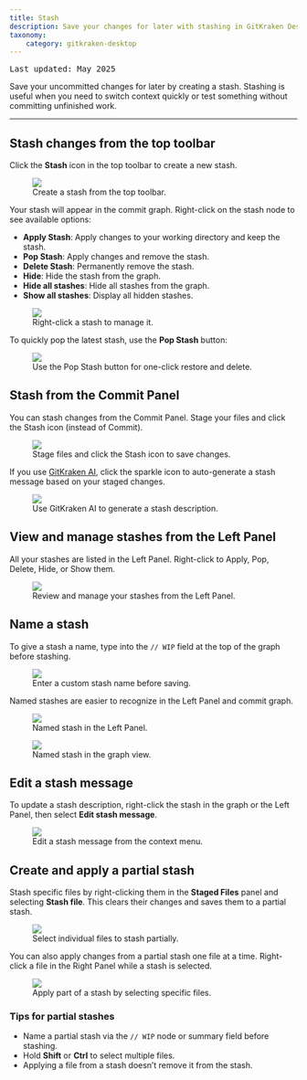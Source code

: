 ```yaml
---
title: Stash
description: Save your changes for later with stashing in GitKraken Desktop.
taxonomy:
    category: gitkraken-desktop
---
```

<kbd>Last updated: May 2025</kbd>

Save your uncommitted changes for later by creating a stash. Stashing is useful when you need to switch context quickly or test something without committing unfinished work.

***

<a name="stashing-files"></a>

## Stash changes from the top toolbar

Click the **Stash** icon in the top toolbar to create a new stash.

<figure>
  <img src='/wp-content/uploads/stash.png' srcset='/wp-content/uploads/stash@2x.png' class="help-center-img img-bordered">
  <figcaption>Create a stash from the top toolbar.</figcaption>
</figure>

Your stash will appear in the commit graph. Right-click on the stash node to see available options:

* **Apply Stash**: Apply changes to your working directory and keep the stash.
* **Pop Stash**: Apply changes and remove the stash.
* **Delete Stash**: Permanently remove the stash.
* **Hide**: Hide the stash from the graph.
* **Hide all stashes**: Hide all stashes from the graph.
* **Show all stashes**: Display all hidden stashes.

<figure>
  <img src='/wp-content/uploads/stash-options.png' srcset='/wp-content/uploads/stash-options@2x.png' class="help-center-img img-bordered">
  <figcaption>Right-click a stash to manage it.</figcaption>
</figure>

To quickly pop the latest stash, use the **Pop Stash** button:

<figure>
  <img src='/wp-content/uploads/pop-stash.png' srcset='/wp-content/uploads/pop-stash@2x.png' class="help-center-img img-bordered">
  <figcaption>Use the Pop Stash button for one-click restore and delete.</figcaption>
</figure>

<a name="stashing-from-the-left-panel"></a>

## Stash from the Commit Panel

You can stash changes from the Commit Panel. Stage your files and click the Stash icon (instead of Commit).

<figure>
  <img src='/wp-content/uploads/stash-commit-panel-2025.png' class="help-center-img img-bordered">
  <figcaption>Stage files and click the Stash icon to save changes.</figcaption>
</figure>

If you use [GitKraken AI](/gitkraken-desktop/gkd-gitkraken-ai/), click the sparkle icon to auto-generate a stash message based on your staged changes.

<figure>
  <img src="/wp-content/uploads/stash-ai-message.png" srcset="/wp-content/uploads/stash-ai-message@2x.png" class="help-center-img img-bordered">
  <figcaption>Use GitKraken AI to generate a stash description.</figcaption>
</figure>

## View and manage stashes from the Left Panel

All your stashes are listed in the Left Panel. Right-click to Apply, Pop, Delete, Hide, or Show them.

<figure>
  <img src='/wp-content/uploads/stash-left-2025.png' class="help-center-img img-bordered">
  <figcaption>Review and manage your stashes from the Left Panel.</figcaption>
</figure>

<a name="naming-a-stash"></a>

## Name a stash

To give a stash a name, type into the `// WIP` field at the top of the graph before stashing.

<figure>
  <img src='/wp-content/uploads/custom-stash-wip.png' srcset='/wp-content/uploads/custom-stash-wip@2x.png' class="help-center-img img-bordered">
  <figcaption>Enter a custom stash name before saving.</figcaption>
</figure>

Named stashes are easier to recognize in the Left Panel and commit graph.

<figure>
  <img src='/wp-content/uploads/custom-stash-panel.png' srcset='/wp-content/uploads/custom-stash-panel@2x.png' class="help-center-img img-bordered">
  <figcaption>Named stash in the Left Panel.</figcaption>
</figure>

<figure>
  <img src='/wp-content/uploads/custom-stash-graph.png' srcset='/wp-content/uploads/custom-stash-graph@2x.png' class="help-center-img img-bordered">
  <figcaption>Named stash in the graph view.</figcaption>
</figure>

## Edit a stash message

To update a stash description, right-click the stash in the graph or the Left Panel, then select **Edit stash message**.

<figure>
  <img src="/wp-content/uploads/amend-stash-graph2.png" class="help-center-img img-bordered">
  <figcaption>Edit a stash message from the context menu.</figcaption>
</figure>

## Create and apply a partial stash

Stash specific files by right-clicking them in the **Staged Files** panel and selecting **Stash file**. This clears their changes and saves them to a partial stash.

<figure>
  <img src='/wp-content/uploads/partial-stash.png' class="help-center-img img-bordered">
  <figcaption>Select individual files to stash partially.</figcaption>
</figure>

You can also apply changes from a partial stash one file at a time. Right-click a file in the Right Panel while a stash is selected.

<figure>
  <img src='/wp-content/uploads/partial-stash-apply.png' class="help-center-img img-bordered">
  <figcaption>Apply part of a stash by selecting specific files.</figcaption>
</figure>

### Tips for partial stashes

* Name a partial stash via the `// WIP` node or summary field before stashing.
* Hold **Shift** or **Ctrl** to select multiple files.
* Applying a file from a stash doesn’t remove it from the stash.

